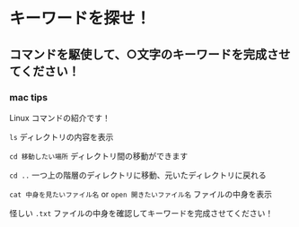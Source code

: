# キーワードを探せ！
## コマンドを駆使して、○文字のキーワードを完成させてください！

### mac tips
Linux コマンドの紹介です！

`ls` ディレクトリの内容を表示

`cd 移動したい場所` ディレクトリ間の移動ができます

`cd ..` 一つ上の階層のディレクトリに移動、元いたディレクトリに戻れる

`cat 中身を見たいファイル名` or `open 開きたいファイル名` ファイルの中身を表示　

怪しい `.txt` ファイルの中身を確認してキーワードを完成させてください！

